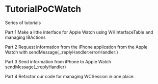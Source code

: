 # TutorialPoCWatch
Series of tutorials

Part 1
Make a little interface for Apple Watch using WKInterfaceTable and managing IBActions

Part 2
Request information from the iPhone application from the Apple Watch with sendMessage(_:replyHandler:errorHandler:)

Part 3
Send information from iPhone to Apple Watch sendMessage(_:replyHandler)

Part 4
Refactor our code for managing WCSession in one place. 
